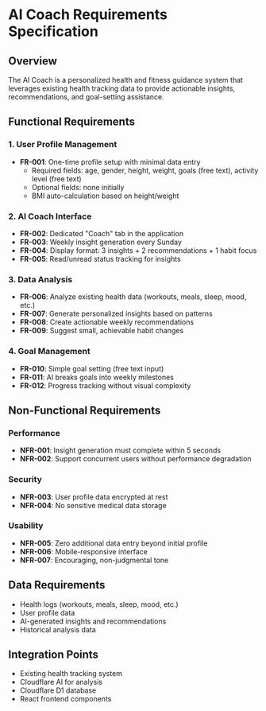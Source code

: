 # AI Coach Requirements Specification

## Overview
The AI Coach is a personalized health and fitness guidance system that leverages existing health tracking data to provide actionable insights, recommendations, and goal-setting assistance.

## Functional Requirements

### 1. User Profile Management
- **FR-001**: One-time profile setup with minimal data entry
  - Required fields: age, gender, height, weight, goals (free text), activity level (free text)
  - Optional fields: none initially
  - BMI auto-calculation based on height/weight

### 2. AI Coach Interface
- **FR-002**: Dedicated "Coach" tab in the application
- **FR-003**: Weekly insight generation every Sunday
- **FR-004**: Display format: 3 insights + 2 recommendations + 1 habit focus
- **FR-005**: Read/unread status tracking for insights

### 3. Data Analysis
- **FR-006**: Analyze existing health data (workouts, meals, sleep, mood, etc.)
- **FR-007**: Generate personalized insights based on patterns
- **FR-008**: Create actionable weekly recommendations
- **FR-009**: Suggest small, achievable habit changes

### 4. Goal Management
- **FR-010**: Simple goal setting (free text input)
- **FR-011**: AI breaks goals into weekly milestones
- **FR-012**: Progress tracking without visual complexity

## Non-Functional Requirements

### Performance
- **NFR-001**: Insight generation must complete within 5 seconds
- **NFR-002**: Support concurrent users without performance degradation

### Security
- **NFR-003**: User profile data encrypted at rest
- **NFR-004**: No sensitive medical data storage

### Usability
- **NFR-005**: Zero additional data entry beyond initial profile
- **NFR-006**: Mobile-responsive interface
- **NFR-007**: Encouraging, non-judgmental tone

## Data Requirements
- Health logs (workouts, meals, sleep, mood, etc.)
- User profile data
- AI-generated insights and recommendations
- Historical analysis data

## Integration Points
- Existing health tracking system
- Cloudflare AI for analysis
- Cloudflare D1 database
- React frontend components